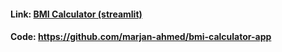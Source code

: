 #### Link: [BMI Calculator (streamlit)](https://bmi-measure.streamlit.app)
#### Code: https://github.com/marjan-ahmed/bmi-calculator-app